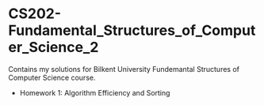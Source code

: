 # CS202-Fundamental_Structures_of_Computer_Science_2
Contains my solutions for Bilkent University Fundemantal Structures of Computer Science course.  
- Homework 1: Algorithm Efficiency and Sorting
